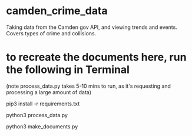 # camden_crime_data

Taking data from the Camden gov API, and viewing trends and events. Covers types of crime and collisions. 


# to recreate the documents here, run the following in Terminal

(note process_data.py takes 5-10 mins to run, as it's requesting and processing a large amount of data)

pip3 install -r requirements.txt

python3 process_data.py

python3 make_documents.py
